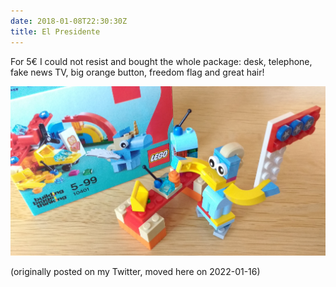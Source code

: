 ```yaml
---
date: 2018-01-08T22:30:30Z
title: El Presidente
---
```


For 5€ I could not resist and bought the whole package: desk, telephone, fake news TV, big orange button, freedom flag and great hair!

![El Presidente](el-pres.jpeg)

(originally posted on my Twitter, moved here on 2022-01-16)
